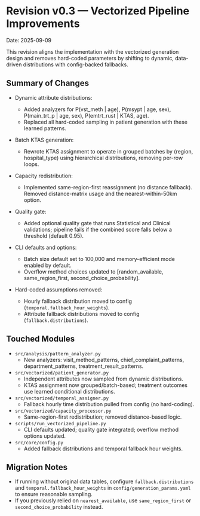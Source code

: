 # Revision v0.3 — Vectorized Pipeline Improvements

Date: 2025-09-09

This revision aligns the implementation with the vectorized generation design and removes hard-coded parameters by shifting to dynamic, data-driven distributions with config-backed fallbacks.

## Summary of Changes

- Dynamic attribute distributions:
  - Added analyzers for P(vst_meth | age), P(msypt | age, sex), P(main_trt_p | age, sex), P(emtrt_rust | KTAS, age).
  - Replaced all hard-coded sampling in patient generation with these learned patterns.

- Batch KTAS generation:
  - Rewrote KTAS assignment to operate in grouped batches by (region, hospital_type) using hierarchical distributions, removing per-row loops.

- Capacity redistribution:
  - Implemented same-region-first reassignment (no distance fallback). Removed distance-matrix usage and the nearest-within-50km option.

- Quality gate:
  - Added optional quality gate that runs Statistical and Clinical validations; pipeline fails if the combined score falls below a threshold (default 0.95).

- CLI defaults and options:
  - Batch size default set to 100,000 and memory-efficient mode enabled by default.
  - Overflow method choices updated to [random_available, same_region_first, second_choice_probability].

- Hard-coded assumptions removed:
  - Hourly fallback distribution moved to config (`temporal.fallback_hour_weights`).
  - Attribute fallback distributions moved to config (`fallback.distributions`).

## Touched Modules

- `src/analysis/pattern_analyzer.py`
  - New analyzers: visit_method_patterns, chief_complaint_patterns, department_patterns, treatment_result_patterns.
- `src/vectorized/patient_generator.py`
  - Independent attributes now sampled from dynamic distributions.
  - KTAS assignment now grouped/batch-based; treatment outcomes use learned conditional distributions.
- `src/vectorized/temporal_assigner.py`
  - Fallback hourly time distribution pulled from config (no hard-coding).
- `src/vectorized/capacity_processor.py`
  - Same-region-first redistribution; removed distance-based logic.
- `scripts/run_vectorized_pipeline.py`
  - CLI defaults updated; quality gate integrated; overflow method options updated.
- `src/core/config.py`
  - Added fallback distributions and temporal fallback hour weights.

## Migration Notes

- If running without original data tables, configure `fallback.distributions` and `temporal.fallback_hour_weights` in `config/generation_params.yaml` to ensure reasonable sampling.
- If you previously relied on `nearest_available`, use `same_region_first` or `second_choice_probability` instead.

